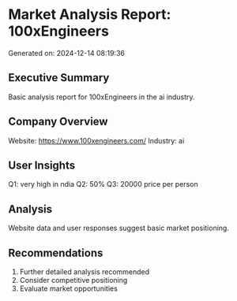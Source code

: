 # Market Analysis Report: 100xEngineers
Generated on: 2024-12-14 08:19:36

## Executive Summary
Basic analysis report for 100xEngineers in the ai industry.

## Company Overview
Website: https://www.100xengineers.com/
Industry: ai

## User Insights
Q1: very high in ndia
Q2: 50%
Q3: 20000 price per person

## Analysis
Website data and user responses suggest basic market positioning.

## Recommendations
1. Further detailed analysis recommended
2. Consider competitive positioning
3. Evaluate market opportunities
